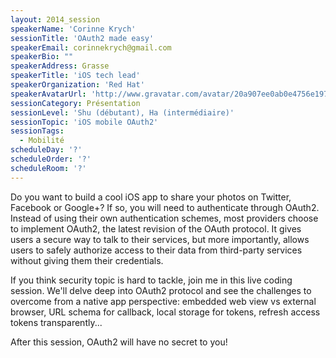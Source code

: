 ```yaml
---
layout: 2014_session
speakerName: 'Corinne Krych'
sessionTitle: 'OAuth2 made easy'
speakerEmail: corinnekrych@gmail.com
speakerBio: ""
speakerAddress: Grasse
speakerTitle: 'iOS tech lead'
speakerOrganization: 'Red Hat'
speakerAvatarUrl: 'http://www.gravatar.com/avatar/20a907ee0ab0e4756e19727209d0ac64?size=200&default=mm'
sessionCategory: Présentation
sessionLevel: 'Shu (débutant), Ha (intermédiaire)'
sessionTopic: 'iOS mobile OAuth2'
sessionTags:
  - Mobilité
scheduleDay: '?'
scheduleOrder: '?'
scheduleRoom: '?'
---
```


Do you want to build a cool iOS app to share your photos on Twitter, Facebook or Google+? If so, you will need to authenticate through OAuth2. Instead of using their own authentication schemes, most providers choose to implement OAuth2, the latest revision of the OAuth protocol. It gives users a secure way to talk to their services, but more importantly, allows users to safely authorize access to their data from third-party services without giving them their credentials.

If you think security topic is hard to tackle, join me in this live coding session. We'll delve deep into OAuth2 protocol and see the challenges to overcome from a native app perspective: embedded web view vs external browser, URL schema for callback, local storage for tokens, refresh access tokens transparently...

After this session, OAuth2 will have no secret to you!
